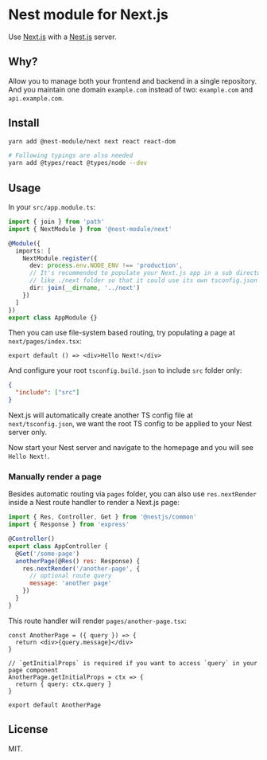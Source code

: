# Nest module for Next.js

Use [Next.js](https://nextjs.org/) with a [Nest.js](https://nestjs.com/) server.

## Why?

Allow you to manage both your frontend and backend in a single repository. And you maintain one domain `example.com` instead of two: `example.com` and `api.example.com`.

## Install

```bash
yarn add @nest-module/next next react react-dom

# Following typings are also needed
yarn add @types/react @types/node --dev
```

## Usage

In your `src/app.module.ts`:

```ts
import { join } from 'path'
import { NextModule } from '@nest-module/next'

@Module({
  imports: [
    NextModule.register({
      dev: process.env.NODE_ENV !== 'production',
      // It's recommended to populate your Next.js app in a sub directory 
      // like ./next folder so that it could use its own tsconfig.json
      dir: join(__dirname, '../next')
    })
  ]
})
export class AppModule {}
```

Then you can use file-system based routing, try populating a page at `next/pages/index.tsx`:

```tsx
export default () => <div>Hello Next!</div>
```

And configure your root `tsconfig.build.json` to include `src` folder only:

```json
{
  "include": ["src"]
}
```

Next.js will automatically create another TS config file at `next/tsconfig.json`, we want the root TS config to be applied to your Nest server only.

Now start your Nest server and navigate to the homepage and you will see `Hello Next!`.

### Manually render a page

Besides automatic routing via `pages` folder, you can also use `res.nextRender` inside a Nest route handler to render a Next.js page:

```js
import { Res, Controller, Get } from '@nestjs/common'
import { Response } from 'express'

@Controller()
export class AppController {
  @Get('/some-page')
  anotherPage(@Res() res: Response) {
    res.nextRender('/another-page', {
      // optional route query
      message: 'another page'
    })
  }
}
```

This route handler will render `pages/another-page.tsx`:

```tsx
const AnotherPage = ({ query }) => {
  return <div>{query.message}</div>
}

// `getInitialProps` is required if you want to access `query` in your page component
AnotherPage.getInitialProps = ctx => {
  return { query: ctx.query }
}

export default AnotherPage
```

## License

MIT.
